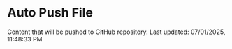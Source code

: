 # Auto Push File

Content that will be pushed to GitHub repository.
Last updated: 07/01/2025, 11:48:33 PM